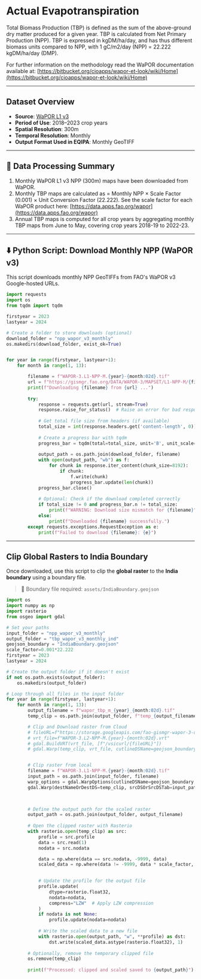 # Actual Evapotranspiration
Total Biomass Production (TBP) is defined as the sum of the above-ground dry matter produced for a given year. TBP is calculated from Net Primary Production (NPP). TBP is expressed in kgDM/ha/day, and has thus different biomass units compared to NPP, with 1 gC/m2/day (NPP) = 22.222 kgDM/ha/day (DMP).

For further information on the methodology read the WaPOR documentation available at: [https://bitbucket.org/cioapps/wapor-et-look/wiki/Home](https://bitbucket.org/cioapps/wapor-et-look/wiki/Home)

---

## Dataset Overview

- **Source**: [WaPOR L1 v3](https://console.cloud.google.com/storage/browser/fao-gismgr-wapor-3-data/DATA/WAPOR-3/MAPSET)
- **Period of Use**: 2018–2023 crop years
- **Spatial Resolution**: 300m
- **Temporal Resolution**: Monthly
- **Output Format Used in EQIPA**: Monthly GeoTIFF

---

## 📌 Data Processing Summary

1. Monthly WaPOR L1 v3 NPP (300m) maps have been downloaded from WaPOR.
2. Monthly TBP maps are calculated as = Monthly NPP × Scale Factor (0.001) × Unit Conversion Factor (22.222). See the scale factor for each WaPOR product here: [https://data.apps.fao.org/wapor](https://data.apps.fao.org/wapor)
3. Annual TBP maps is computed for all crop years by aggregating monthly TBP maps from June to May, covering crop years 2018-19 to 2022-23.

---


## ⬇️ Python Script: Download Monthly NPP (WaPOR v3)

This script downloads monthly NPP GeoTIFFs from FAO's WaPOR v3 Google-hosted URLs.


```python
import requests
import os
from tqdm import tqdm

firstyear = 2023
lastyear = 2024

# Create a folder to store downloads (optional)
download_folder = "npp_wapor_v3_monthly"
os.makedirs(download_folder, exist_ok=True)


for year in range(firstyear, lastyear+1):
    for month in range(1, 13):

        filename = f"WAPOR-3.L1-NPP-M.{year}-{month:02d}.tif"
        url = f"https://gismgr.fao.org/DATA/WAPOR-3/MAPSET/L1-NPP-M/{filename}"
        print(f"Downloading {filename} from {url} ...")
        
        try:
            response = requests.get(url, stream=True)
            response.raise_for_status()  # Raise an error for bad responses
            
            # Get total file size from headers (if available)
            total_size = int(response.headers.get('content-length', 0))
            
            # Create a progress bar with tqdm
            progress_bar = tqdm(total=total_size, unit='B', unit_scale=True, desc=filename)
            
            output_path = os.path.join(download_folder, filename)
            with open(output_path, "wb") as f:
                for chunk in response.iter_content(chunk_size=8192):
                    if chunk:
                        f.write(chunk)
                        progress_bar.update(len(chunk))
            progress_bar.close()
            
            # Optional: Check if the download completed correctly
            if total_size != 0 and progress_bar.n != total_size:
                print(f"WARNING: Download size mismatch for {filename}")
            else:
                print(f"Downloaded {filename} successfully.")
        except requests.exceptions.RequestException as e:
            print(f"Failed to download {filename}: {e}")


```


---

## Clip Global Rasters to India Boundary
Once downloaded, use this script to clip the **global raster** to the **India boundary** using a boundary file.
> 📁 Boundary file required: `assets/IndiaBoundary.geojson`

```python
import os
import numpy as np
import rasterio
from osgeo import gdal

# Set your paths
input_folder = "npp_wapor_v3_monthly"      
output_folder = "tbp_wapor_v3_monthly_ind"   
geojson_boundary = "IndiaBoundary.geojson" 
scale_factor=0.001*22.222
firstyear = 2023
lastyear = 2024

# Create the output folder if it doesn't exist
if not os.path.exists(output_folder):
    os.makedirs(output_folder)

# Loop through all files in the input folder
for year in range(firstyear, lastyear+1):
    for month in range(1, 13):
        output_filename = f"wapor_tbp_m_{year}_{month:02d}.tif"
        temp_clip = os.path.join(output_folder, f"temp_{output_filename}")

        # Clip and Download raster from Cloud
        # fileURL=f"https://storage.googleapis.com/fao-gismgr-wapor-3-data/DATA/WAPOR-3/MAPSET/L2-NPP-M/WAPOR-3.L2-NPP-M.{year}-{month:02d}.tif" 
        # vrt_file=f"WAPOR-3.L2-NPP-M.{year}-{month:02d}.vrt"
        # gdal.BuildVRT(vrt_file, [f"/vsicurl/{fileURL}"])
        # gdal.Warp(temp_clip, vrt_file, cutlineDSName=geojson_boundary, cropToCutline=True, dstNodata=-9999)


        # Clip raster from local
        filename = f"WAPOR-3.L1-NPP-M.{year}-{month:02d}.tif"
        input_path = os.path.join(input_folder, filename)
        warp_options = gdal.WarpOptions(cutlineDSName=geojson_boundary, cropToCutline=True,dstNodata=-9999)
        gdal.Warp(destNameOrDestDS=temp_clip, srcDSOrSrcDSTab=input_path, options=warp_options)


        
        # Define the output path for the scaled raster
        output_path = os.path.join(output_folder, output_filename)
        
        # Open the clipped raster with Rasterio
        with rasterio.open(temp_clip) as src:
            profile = src.profile 
            data = src.read(1)
            nodata = src.nodata

            data = np.where(data == src.nodata, -9999, data)  
            scaled_data = np.where(data != -9999, data * scale_factor, -9999)

            
            # Update the profile for the output file
            profile.update(
                dtype=rasterio.float32, 
                nodata=nodata, 
                compress="LZW"  # Apply LZW compression
            )
            if nodata is not None:
                profile.update(nodata=nodata)
            
            # Write the scaled data to a new file
            with rasterio.open(output_path, "w", **profile) as dst:
                dst.write(scaled_data.astype(rasterio.float32), 1)
        
        # Optionally, remove the temporary clipped file
        os.remove(temp_clip)
        
        print(f"Processed: clipped and scaled saved to {output_path}")


```
